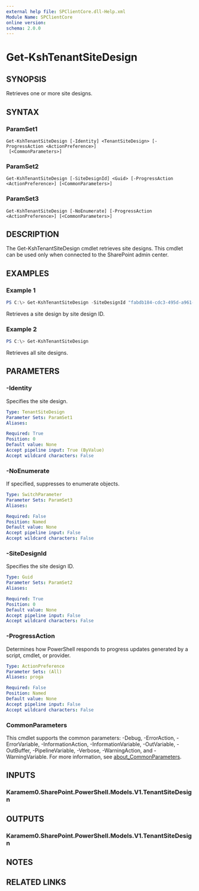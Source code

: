 ```yaml
---
external help file: SPClientCore.dll-Help.xml
Module Name: SPClientCore
online version:
schema: 2.0.0
---
```


# Get-KshTenantSiteDesign

## SYNOPSIS
Retrieves one or more site designs.

## SYNTAX

### ParamSet1
```
Get-KshTenantSiteDesign [-Identity] <TenantSiteDesign> [-ProgressAction <ActionPreference>]
 [<CommonParameters>]
```

### ParamSet2
```
Get-KshTenantSiteDesign [-SiteDesignId] <Guid> [-ProgressAction <ActionPreference>] [<CommonParameters>]
```

### ParamSet3
```
Get-KshTenantSiteDesign [-NoEnumerate] [-ProgressAction <ActionPreference>] [<CommonParameters>]
```

## DESCRIPTION
The Get-KshTenantSiteDesign cmdlet retrieves site designs. This cmdlet can be used only when connected to the SharePoint admin center.

## EXAMPLES

### Example 1
```powershell
PS C:\> Get-KshTenantSiteDesign -SiteDesignId "fabdb184-cdc3-495d-a961-523a824045f9"
```

Retrieves a site design by site design ID.

### Example 2
```powershell
PS C:\> Get-KshTenantSiteDesign
```

Retrieves all site designs.

## PARAMETERS

### -Identity
Specifies the site design.

```yaml
Type: TenantSiteDesign
Parameter Sets: ParamSet1
Aliases:

Required: True
Position: 0
Default value: None
Accept pipeline input: True (ByValue)
Accept wildcard characters: False
```

### -NoEnumerate
If specified, suppresses to enumerate objects.

```yaml
Type: SwitchParameter
Parameter Sets: ParamSet3
Aliases:

Required: False
Position: Named
Default value: None
Accept pipeline input: False
Accept wildcard characters: False
```

### -SiteDesignId
Specifies the site design ID.

```yaml
Type: Guid
Parameter Sets: ParamSet2
Aliases:

Required: True
Position: 0
Default value: None
Accept pipeline input: False
Accept wildcard characters: False
```

### -ProgressAction
Determines how PowerShell responds to progress updates generated by a script, cmdlet, or provider.

```yaml
Type: ActionPreference
Parameter Sets: (All)
Aliases: proga

Required: False
Position: Named
Default value: None
Accept pipeline input: False
Accept wildcard characters: False
```

### CommonParameters
This cmdlet supports the common parameters: -Debug, -ErrorAction, -ErrorVariable, -InformationAction, -InformationVariable, -OutVariable, -OutBuffer, -PipelineVariable, -Verbose, -WarningAction, and -WarningVariable. For more information, see [about_CommonParameters](http://go.microsoft.com/fwlink/?LinkID=113216).

## INPUTS

### Karamem0.SharePoint.PowerShell.Models.V1.TenantSiteDesign
## OUTPUTS

### Karamem0.SharePoint.PowerShell.Models.V1.TenantSiteDesign
## NOTES

## RELATED LINKS
